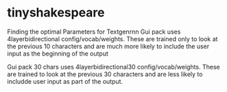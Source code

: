 # tinyshakespeare
Finding the optimal Parameters for Textgenrnn
Gui pack uses 4layerbidirectional config/vocab/weights. These are trained only to look at the previous 10 characters and are much more likely
to include the user input as the beginning of the output

Gui pack 30 chars uses 4layerbidirectional30 config/vocab/weights. These are trained to look at the previous 30 characters and are less likely 
to includde user input as part of the output. 

